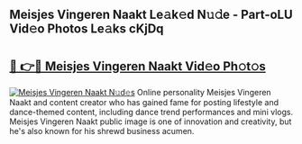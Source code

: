 ## Meisjes Vingeren Naakt Le𝚊k𝚎d N𝚞𝚍e - Part-oLU Vid𝚎o Photos Le𝚊ks cKjDq

# <h2><a href="http://fb0t8t.evod.top/?m=Meisjes+Vingeren+Naakt">🔗 👉🔴 Meisjes Vingeren Naakt Vid𝚎o Ph𝚘t𝚘s</a></h2>

[![Meisjes Vingeren Naakt N𝚞d𝚎s](https://i.imgur.com/8V9OHl7.gif)](http://fb0t8t.evod.top/?m=Meisjes+Vingeren+Naakt)
Online personality Meisjes Vingeren Naakt and content creator who has gained fame for posting lifestyle and dance-themed content, including dance trend performances and mini vlogs. Meisjes Vingeren Naakt public image is one of innovation and creativity, but he's also known for his shrewd business acumen. 
